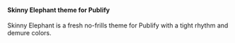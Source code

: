 #### Skinny Elephant theme for Publify

Skinny Elephant is a fresh no-frills theme for Publify with a tight rhythm and
demure colors.
